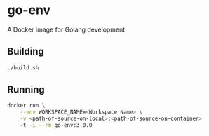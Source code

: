 # go-env

A Docker image for Golang development.

## Building

```bash
./build.sh
```

## Running

```bash
docker run \
    --env WORKSPACE_NAME=<Workspace Name> \
    -v <path-of-source-on-local>:<path-of-source-on-container>
    -t -i --rm go-env:3.0.0
```
